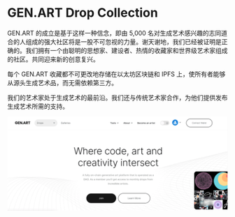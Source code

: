 # GEN.ART Drop Collection

GEN.ART 的成立是基于这样一种信念，即由 5,000 名对生成艺术感兴趣的志同道合的人组成的强大社区将是一股不可忽视的力量。谢天谢地，我们已经被证明是正确的。我们拥有一个由聪明的思想家、建设者、热情的收藏家和世界级艺术家组成的社区。共同迎来新的创意复兴。

每个 GEN.ART 收藏都不可更改地存储在以太坊区块链和 IPFS 上，使所有者能够从源头生成艺术品，而无需依赖第三方。

我们的艺术家处于生成艺术的最前沿。我们还与传统艺术家合作，为他们提供发布生成艺术所需的支持。

![nft](01.png)


